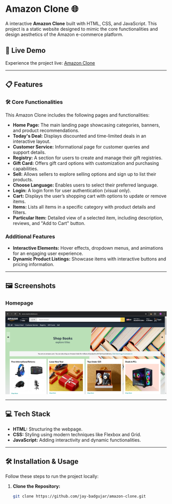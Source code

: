 # Amazon Clone 🌐

A interactive **Amazon Clone** built with HTML, CSS, and JavaScript. This project is a static website designed to mimic the core functionalities and design aesthetics of the Amazon e-commerce platform.

## 🚀 Live Demo  
Experience the project live: [Amazon Clone](https://amzn.mastersolutions.in/)  

---

## 📋 Features  
### 🛠 Core Functionalities  
This Amazon Clone includes the following pages and functionalities:  

- **Home Page:** The main landing page showcasing categories, banners, and product recommendations.  
- **Today's Deal:** Displays discounted and time-limited deals in an interactive layout.  
- **Customer Service:** Informational page for customer queries and support details.  
- **Registry:** A section for users to create and manage their gift registries.  
- **Gift Card:** Offers gift card options with customization and purchasing capabilities.  
- **Sell:** Allows sellers to explore selling options and sign up to list their products.  
- **Choose Language:** Enables users to select their preferred language.  
- **Login:** A login form for user authentication (visual only).  
- **Cart:** Displays the user’s shopping cart with options to update or remove items.  
- **Items:** Lists all items in a specific category with product details and filters.  
- **Particular Item:** Detailed view of a selected item, including description, reviews, and "Add to Cart" button.  

### Additional Features
- **Interactive Elements:** Hover effects, dropdown menus, and animations for an engaging user experience. 
- **Dynamic Product Listings:** Showcase items with interactive buttons and pricing information.


---

## 🖼️ Screenshots  
### **Homepage**  
![Homepage](https://raw.githubusercontent.com/jay-badgujar/assets-for-projects/refs/heads/main/amazonclone.png)

---

## 💻 Tech Stack  
- **HTML:** Structuring the webpage.  
- **CSS:** Styling using modern techniques like Flexbox and Grid.  
- **JavaScript:** Adding interactivity and dynamic functionalities.

---

## 🛠️ Installation & Usage  
Follow these steps to run the project locally:

1. **Clone the Repository:**
   ```bash
   git clone https://github.com/jay-badgujar/amazon-clone.git
